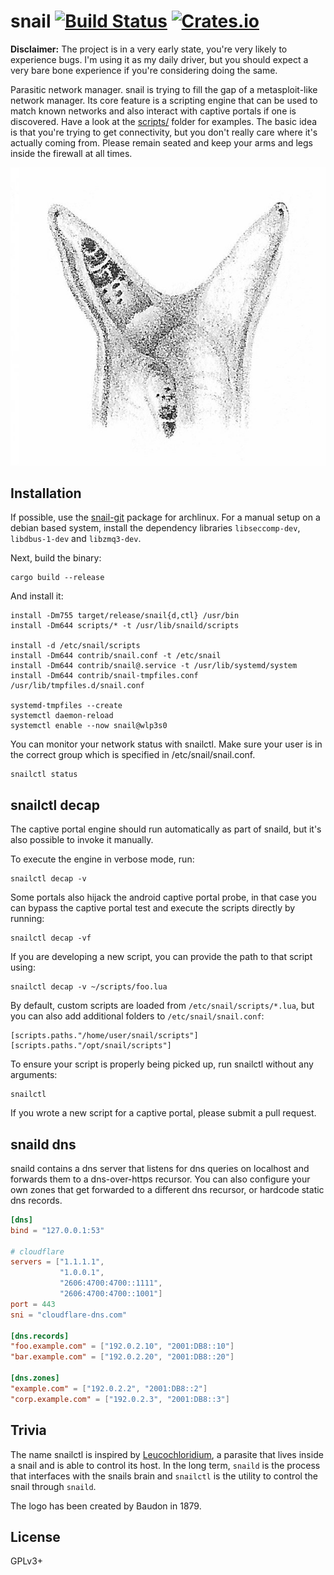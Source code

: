 # snail [![Build Status][travis-img]][travis] [![Crates.io][crates-img]][crates]

[travis-img]:   https://travis-ci.org/kpcyrd/snail.svg?branch=master
[travis]:       https://travis-ci.org/kpcyrd/snail
[crates-img]:   https://img.shields.io/crates/v/snail.svg
[crates]:       https://crates.io/crates/snail

**Disclaimer:** The project is in a very early state, you're very likely to
experience bugs. I'm using it as my daily driver, but you should expect a very
bare bone experience if you're considering doing the same.

Parasitic network manager. snail is trying to fill the gap of a metasploit-like
network manager. Its core feature is a scripting engine that can be used to
match known networks and also interact with captive portals if one is
discovered. Have a look at the [scripts/](scripts/) folder for examples. The
basic idea is that you're trying to get connectivity, but you don't really care
where it's actually coming from. Please remain seated and keep your arms and
legs inside the firewall at all times.

![logo](docs/logo.png)

## Installation

If possible, use the [snail-git] package for archlinux. For a manual setup on a
debian based system, install the dependency libraries `libseccomp-dev`,
`libdbus-1-dev` and `libzmq3-dev`.

[snail-git]: https://aur.archlinux.org/packages/snail-git/

Next, build the binary:
```
cargo build --release
```

And install it:
```
install -Dm755 target/release/snail{d,ctl} /usr/bin
install -Dm644 scripts/* -t /usr/lib/snaild/scripts

install -d /etc/snail/scripts
install -Dm644 contrib/snail.conf -t /etc/snail
install -Dm644 contrib/snail@.service -t /usr/lib/systemd/system
install -Dm644 contrib/snail-tmpfiles.conf /usr/lib/tmpfiles.d/snail.conf

systemd-tmpfiles --create
systemctl daemon-reload
systemctl enable --now snail@wlp3s0
```

You can monitor your network status with snailctl. Make sure your user is in
the correct group which is specified in /etc/snail/snail.conf.
```
snailctl status
```

## snailctl decap

The captive portal engine should run automatically as part of snaild, but it's
also possible to invoke it manually.

To execute the engine in verbose mode, run:
```
snailctl decap -v
```

Some portals also hijack the android captive portal probe, in that case you can
bypass the captive portal test and execute the scripts directly by running:
```
snailctl decap -vf
```

If you are developing a new script, you can provide the path to that script
using:
```
snailctl decap -v ~/scripts/foo.lua
```

By default, custom scripts are loaded from `/etc/snail/scripts/*.lua`, but you
can also add additional folders to `/etc/snail/snail.conf`:
```
[scripts.paths."/home/user/snail/scripts"]
[scripts.paths."/opt/snail/scripts"]
```

To ensure your script is properly being picked up, run snailctl without any
arguments:
```
snailctl
```

If you wrote a new script for a captive portal, please submit a pull request.

## snaild dns

snaild contains a dns server that listens for dns queries on localhost and
forwards them to a dns-over-https recursor. You can also configure your own
zones that get forwarded to a different dns recursor, or hardcode static dns
records.

```toml
[dns]
bind = "127.0.0.1:53"

# cloudflare
servers = ["1.1.1.1",
           "1.0.0.1",
           "2606:4700:4700::1111",
           "2606:4700:4700::1001"]
port = 443
sni = "cloudflare-dns.com"

[dns.records]
"foo.example.com" = ["192.0.2.10", "2001:DB8::10"]
"bar.example.com" = ["192.0.2.20", "2001:DB8::20"]

[dns.zones]
"example.com" = ["192.0.2.2", "2001:DB8::2"]
"corp.example.com" = ["192.0.2.3", "2001:DB8::3"]
```

## Trivia

The name snailctl is inspired by [Leucochloridium], a parasite that lives
inside a snail and is able to control its host. In the long term, `snaild` is
the process that interfaces with the snails brain and `snailctl` is the utility
to control the snail through `snaild`.

The logo has been created by Baudon in 1879.

[Leucochloridium]: https://en.wikipedia.org/wiki/Leucochloridium

## License

GPLv3+
